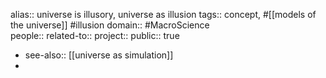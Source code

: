 alias:: universe is illusory, universe as illusion
tags:: concept, #[[models of the universe]] #illusion 
domain:: #MacroScience  
people::
related-to::
project::
public:: true

- see-also:: [[universe as simulation]]
-